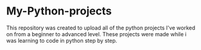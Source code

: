 # My-Python-projects
This repository was created to upload all of the python projects I've worked on from a beginner to advanced level.
These projects were made while i was learning to code in python step by step.
